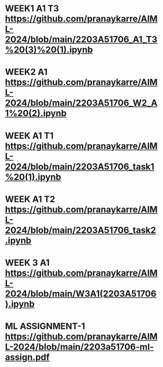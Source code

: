 # WEEK1 A1 T3 https://github.com/pranaykarre/AIML-2024/blob/main/2203A51706_A1_T3%20(3)%20(1).ipynb
# WEEK2 A1  https://github.com/pranaykarre/AIML-2024/blob/main/2203A51706_W2_A1%20(2).ipynb
# WEEK A1 T1 https://github.com/pranaykarre/AIML-2024/blob/main/2203A51706_task1%20(1).ipynb
# WEEK A1 T2 https://github.com/pranaykarre/AIML-2024/blob/main/2203A51706_task2.ipynb
# WEEK 3 A1 https://github.com/pranaykarre/AIML-2024/blob/main/W3A1(2203A51706).ipynb
# ML ASSIGNMENT-1 https://github.com/pranaykarre/AIML-2024/blob/main/2203a51706-ml-assign.pdf
